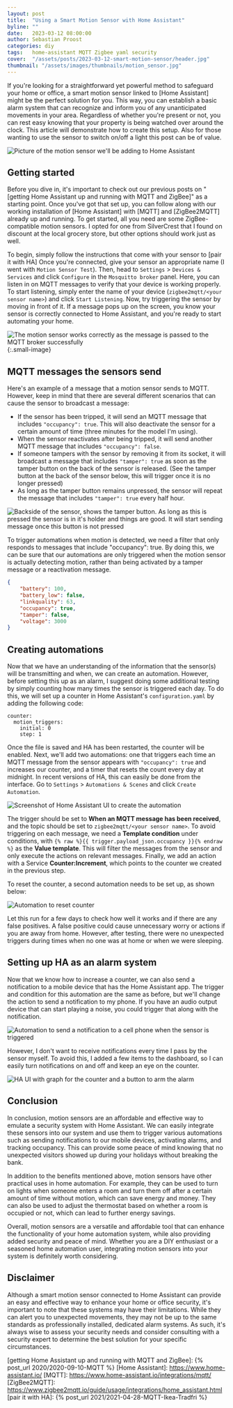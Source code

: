 ```yaml
---
layout: post
title:  "Using a Smart Motion Sensor with Home Assistant"
byline: ""
date:   2023-03-12 08:00:00
author: Sebastian Proost
categories: diy
tags:	home-assistant MQTT Zigbee yaml security
cover:  "/assets/posts/2023-03-12-smart-motion-sensor/header.jpg"
thumbnail: "/assets/images/thumbnails/motion_sensor.jpg"
---
```


If you're looking for a straightforward yet powerful method to safeguard your home or office, a smart motion sensor 
linked to [Home Assistant] might be the perfect solution for you. This way, you can establish a basic alarm 
system that can recognize and inform you of any unanticipated movements in your area. Regardless of whether you're 
present or not, you can rest easy knowing that your property is being watched over around the clock. This article will 
demonstrate how to create this setup. Also for those wanting to use the sensor to switch on/off a light this post can
be of value.

![Picture of the motion sensor we'll be adding to Home Assistant](/assets/posts/2023-03-12-smart-motion-sensor/sensor_front.jpg)

## Getting started

Before you dive in, it's important to check out our previous posts on "[getting Home Assistant up and running with MQTT and ZigBee]" as a starting point. Once you've got that set up, you can follow along with our working installation of 
[Home Assistant] with [MQTT] and [ZigBee2MQTT] already up and running. To get started, all you need are some 
ZigBee-compatible motion sensors. I opted for one from SilverCrest that I found on discount at the 
local grocery store, but other options should work just as well.

To begin, simply follow the instructions that come with your sensor to [pair it with HA] Once you're connected, 
give your sensor an appropriate name (I went with ```Motion Sensor Test```). Then, head to 
```Settings``` > ```Devices & Services``` and click ```Configure``` in the ```Mosquitto broker``` panel. Here, you 
can listen in on MQTT messages to verify that your device is working properly. To start listening, 
simply enter the name of your device (```zigbee2mqtt/<your sensor name>```) and click ```Start Listening```. Now, try 
triggering the sensor by moving in front of it. If a message pops up on the screen, you know your sensor is correctly 
connected to Home Assistant, and you're ready to start automating your home.

![The motion sensor works correctly as the message is passed to the MQTT broker successfully](/assets/posts/2023-03-12-smart-motion-sensor/001_sensor_working.png){:.small-image}


## MQTT messages the sensors send

Here's an example of a message that a motion sensor sends to MQTT. However, keep in mind that there are several
different scenarios that can cause the sensor to broadcast a message:

  * If the sensor has been tripped, it will send an MQTT message that includes ```"occupancy": true```. This will also 
deactivate the sensor for a certain amount of time (three minutes for the model I'm using).
  * When the sensor reactivates after being tripped, it will send another MQTT message that includes ```"occupancy": false```.
  * If someone tampers with the sensor by removing it from its socket, it will broadcast a message that includes 
```"tamper": true``` as soon as the tamper button on the back of the sensor is released. (See the tamper button at the 
back of the sensor below, this will trigger once it is no longer pressed)
  * As long as the tamper button remains unpressed, the sensor will repeat the message that includes ```"tamper": true``` every half hour.

![Backside of the sensor, shows the tamper button. As long as this is pressed the sensor is in it's holder and things are good. It will start sending message once this button is not pressed](/assets/posts/2023-03-12-smart-motion-sensor/sensor_back.jpg)

To trigger automations when motion is detected, we need a filter that only responds to messages that include 
"occupancy": true. By doing this, we can be sure that our automations are only triggered when the motion 
sensor is actually detecting motion, rather than being activated by a tamper message or a reactivation message.

```json
{
    "battery": 100,
    "battery_low": false,
    "linkquality": 63,
    "occupancy": true,
    "tamper": false,
    "voltage": 3000
}
```

## Creating automations

Now that we have an understanding of the information that the sensor(s) will be transmitting and when, we can create 
an automation. However, before setting this up as an alarm, I suggest doing some additional testing by simply counting 
how many times the sensor is triggered each day. To do this, we will set up a counter in Home Assistant's `configuration.yaml` 
by adding the following code:

```
counter:
  motion_triggers:
    initial: 0
    step: 1

```

Once the file is saved and HA has been restarted, the counter will be enabled. Next, we'll add two automations: 
one that triggers each time an MQTT message from the sensor appears with `"occupancy": true` and increases our counter, 
and a timer that resets the count every day at midnight. In recent versions of HA, this can easily be done from the 
interface. Go to `Settings` > `Automations & Scenes` and click `Create Automation`.


![Screenshot of Home Assistant UI to create the automation](/assets/posts/2023-03-12-smart-motion-sensor/002_sensor_automation.png)

The trigger should be set to **When an MQTT message has been received**, and the topic should be set to 
`zigbee2mqtt/<your sensor name>`. To avoid triggering on each message, we need a **Template condition** under 
conditions, with `{% raw %}{{ trigger.payload_json.occupancy }}{% endraw %}` as the **Value template**. This will filter the messages 
from the sensor and only execute the actions on relevant messages. Finally, we add an action with a Service 
**Counter:Increment**, which points to the counter we created in the previous step.

To reset the counter, a second automation needs to be set up, as shown below:

![Automation to reset counter](/assets/posts/2023-03-12-smart-motion-sensor/003_reset_counter.png)

Let this run for a few days to check how well it works and if there are any false positives. A false positive could 
cause unnecessary worry or actions if you are away from home. However, after testing, there were no unexpected triggers 
during times when no one was at home or when we were sleeping.

## Setting up HA as an alarm system

Now that we know how to increase a counter, we can also send a notification to a mobile device that has the
Home Assistant app. The trigger and condition for this automation are the same as before, but we'll change the action 
to send a notification to my phone. If you have an audio output device that can start playing a noise,
you could trigger that along with the notification.

![Automation to send a notification to a cell phone when the sensor is triggered](/assets/posts/2023-03-12-smart-motion-sensor/004_notification.png)

However, I don't want to receive notifications every time I pass by the sensor myself. To avoid this, I added a few 
items to the dashboard, so I can easily turn notifications on and off and keep an eye on the counter.

![HA UI with graph for the counter and a button to arm the alarm](/assets/posts/2023-03-12-smart-motion-sensor/005_dashboard.png)


## Conclusion

In conclusion, motion sensors are an affordable and effective way to emulate a security system with Home Assistant. We 
can easily integrate these sensors into our system and use them to trigger various automations such as sending 
notifications to our mobile devices, activating alarms, and tracking occupancy. This can provide some peace of mind 
knowing that no unexpected visitors showed up during your holidays without breaking the bank. 

In addition to the benefits mentioned above, motion sensors have other practical uses in home automation. For example, 
they can be used to turn on lights when someone enters a room and turn them off after a certain amount of time without 
motion, which can save energy and money. They can also be used to adjust the thermostat based on whether a room is 
occupied or not, which can lead to further energy savings.

Overall, motion sensors are a versatile and affordable tool that can enhance the functionality of your home 
automation system, while also providing added security and peace of mind. Whether you are a DIY enthusiast or a 
seasoned home automation user, integrating motion sensors into your system is definitely worth considering.

## Disclaimer

Although a smart motion sensor connected to Home Assistant can provide an easy and effective way to enhance your home or 
office security, it's important to note that these systems may have their limitations. While they can alert you to 
unexpected movements, they may not be up to the same standards as professionally installed, dedicated alarm systems. 
As such, it's always wise to assess your security needs and consider consulting with a security expert to determine the 
best solution for your specific circumstances.

[getting Home Assistant up and running with MQTT and ZigBee]: {% post_url 2020/2020-09-10-MQTT %}
[Home Assistant]: https://www.home-assistant.io/
[MQTT]: https://www.home-assistant.io/integrations/mqtt/
[ZigBee2MQTT]: https://www.zigbee2mqtt.io/guide/usage/integrations/home_assistant.html
[pair it with HA]: {% post_url 2021/2021-04-28-MQTT-Ikea-Tradfri %}
